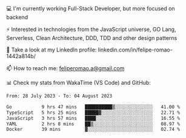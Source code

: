 💻 I'm currently working Full-Stack Developer, but more focused on backend

⚡ Interested in technologies from the JavaScript universe, GO Lang, Serverless, Clean Architecture, DDD, TDD and other design patterns

👥 Take a look at my LinkedIn profile: linkedin.com/in/felipe-romao-1442a814b/

📫 How to reach me: feliperomao.a@gmail.com

📊 Check my stats from WakaTime (VS Code) and GitHub:

<!--START_SECTION:waka-->

```txt
From: 28 July 2023 - To: 04 August 2023

Go           9 hrs 47 mins   ██████████▒░░░░░░░░░░░░░░   41.00 %
TypeScript   5 hrs 25 mins   █████▓░░░░░░░░░░░░░░░░░░░   22.71 %
JavaScript   3 hrs 57 mins   ████░░░░░░░░░░░░░░░░░░░░░   16.55 %
YAML         2 hrs 8 mins    ██▒░░░░░░░░░░░░░░░░░░░░░░   08.97 %
Docker       39 mins         ▓░░░░░░░░░░░░░░░░░░░░░░░░   02.74 %
```

<!--END_SECTION:waka-->
